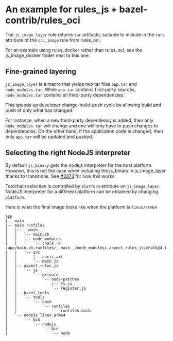 # An example for rules_js + bazel-contrib/rules_oci

The `js_image_layer` rule returns `tar` artifacts, suitable to include in the `tars` attribute of the `oci_image` rule from rules_oci.

For an example using rules_docker rather than rules_oci, see the js_image_docker folder next to this one.

## Fine-grained layering

`js_image_layer` is a macro that yields two tar files `app.tar` and `node_modules.tar`. While `app.tar` contains first-party sources, `node_modules.tar` contains all third-party dependencies.

This speeds up developer change-build-push cycle by allowing build and push of only what has changed.

For instance, when a new third-party dependency is added, then only `node_modules.tar` will change and one will only have to push changes to dependencies.
On the other hand, if the application code is changed, then only `app.tar` will be updated and pushed.

## Selecting the right NodeJS interpreter

By default `js_binary` gets the nodejs interpreter for the host platform. However, this is not the case when including the js_binary in js_image_layer thanks to transitions. See [#3373](https://github.com/bazelbuild/rules_nodejs/pull/3373) for how this works.

Toolchain selection is controlled by `platform` attribute on `js_image_layer`.
NodeJS interpreter for a different platform can be obtained by changing `platform`.

Here is what the final image looks like when the platform is `linux/arm64`

```
app
|-- main
|-- main.runfiles
|   |-- __main__
|   |   |-- main.sh
|   |   |-- node_modules
|   |   |   `-- chalk -> /app/main.sh.runfiles/__main__/node_modules/.aspect_rules_js/chalk@4.1.2/node_modules/chalk
|   |   `-- src
|   |       |-- ascii.art
|   |       `-- main.js
|   |-- aspect_rules_js
|   |   `-- js
|   |       `-- private
|   |           `-- node-patches
|   |               |-- fs.js
|   |               `-- register.js
|   |-- bazel_tools
|   |   `-- tools
|   |       `-- bash
|   |           `-- runfiles
|   |               `-- runfiles.bash
|   `-- nodejs_linux_arm64
|       `-- bin
|           `-- nodejs
|               `-- bin
|                   `-- node
```
